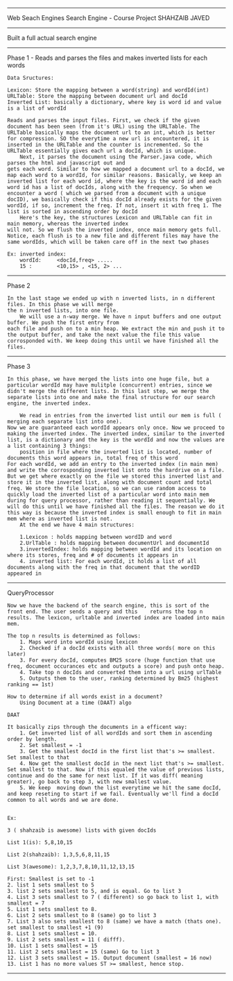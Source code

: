 
************************************************************************
Web Seach Engines
Search Engine - Course Project 
SHAHZAIB JAVED
************************************************************************

Built a full actual search engine


************************************************************************

Phase 1 - Reads and parses the files and makes inverted lists for each words

	Data Sructures:

	Lexicon: Store the mapping between a word(string) and wordId(int)
	URLTable: Store the mapping between document url and docId
	Inverted List: basically a dictionary, where key is word id and value is a list of wordId 
	
	Reads and parses the input files. First, we check if the given document has been seen (from it's URL) using the URLTable. The URLTable basically maps the document url to an int, which is better for compression. SO the everytime a new url is encountered, it is inserted in the URLTable and the counter is incremented. So the URLTable essentially gives each url a docId, which is unique. 
		Next, it parses the document using the Parser.java code, which parses the html and javascript out and 
	gets each word. Similar to how we mapped a document url to a docId, we map each word to a wordId, for similar reasons. Basically, we keep an inverted list for each word id, where the key is the word id and each word id has a list of docIds, along with the frequency. So when we encounter a word ( which we parsed from a document with a unique docID), we basically check if this docId already exists for the given wordId, if so, increment the freq. If not, insert it with freq 1. The list is sorted in ascending order by docId
		Here's the key, the structures Lexicon and URLTable can fit in main memory, whereas the inverted index
	will not. So we flush the inverted index, once main memory gets full. Notice, each flush is to a new file and different files may have the same wordIds, which will be taken care off in the next two phases

	Ex: inverted index:
		wordId: 	<docId,freq> ..... 
		15 : 		<10,15> , <15, 2> ... 




************************************************************************
Phase 2
	
	In the last stage we ended up with n inverted lists, in n different files. In this phase we will merge
	the n inverted lists, into one file.
		We will use a n-way merge. We have n input buffers and one output buffer. We push the first entry from 
	each file and push on to a min heap. We extract the min and push it to the output buffer, and take the next value the file this value corrosponded with. We keep doing this until we have finished all the files. 

************************************************************************

Phase 3 
	
	In this phase, we have merged the lists into one huge file, but a particular wordId may have mulitple (concurrent) entries, since we didn't merge the different lists. In this last step, we merge the separate lists into one and make the final structure for our search engine, the inverted index.

		We read in entries from the inverted list until our mem is full ( merging each separate list into one). 
	Now we are guaranteed each wordId appears only once. Now we proceed to making the inverted index. The inverted index, similar to the inverted list, is a dictionary and the key is the wordId and now the values are a list containing 3 things: 
		position in file where the inverted list is located, number of documents this word appears in, total freq of this word
 	For each wordId, we add an entry to the inverted index (in main mem) and write the corrosponding inverted list onto the hardrive on a file. But we get where exactly on the file we stored this inverted list and store it in the inverted list, along with document count and total freq. We store the file location, so we can use random access to quickly load the inverted list of a particular word into main mem during for query processor, rather than reading it sequentially. We will do this until we have finished all the files. The reason we do it this way is because the inverted index is small enough to fit in main mem where as inverted list is not.
 		At the end we have 4 main structures:

 		1.Lexicon : holds mapping between wordID and word
 		2.UrlTable : holds mapping between documentUrl and documentId
 		3.invertedIndex: holds mapping between wordId and its location on where its stores, freq and # of documents it appears in
 		4. inverted list: For each wordId, it holds a list of all documents along with the freq in that document that the wordID appeared in

************************************************************************

QueryProcessor
	
	Now we have the backend of the search engine, this is sort of the front end. The user sends a query and this 	returns the top n results. The lexicon, urltable and inverted index are loaded into main mem.

	The top n results is determined as follows:
		1. Maps word into wordId using lexicon
		2. Checked if a docId exists with all three words( more on this later)
		3. For every docId, computes BM25 score (huge function that use freq, document occurances etc and outputs a score) and push onto heap. 
		4. Take top n docIds and converted them into a url using urlTable
		5. Outputs them to the user, ranking determined by Bm25 (highest ranking == 1st)

	How to determine if all words exist in a document? 
		Using Document at a time (DAAT) algo

	DAAT

	It basically zips through the documents in a efficent way:
		1. Get inverted list of all wordIds and sort them in ascending order by length.
		2. Set smallest = -1
		3. Get the smallest docId in the first list that's >= smallest. Set smallest to that
		4. Now get the smallest docId in the next list that's >= smallest. Set smallest to that. Now if this equaled the value of previous lists, continue and do the same for next list. If it was diff( meaning greater), go back to step 3, with new smallest value. 
		5. We keep  moving down the list everytime we hit the same docId, and keep reseting to start if we fail. Eventually we'll find a docId common to all words and we are done.


	Ex:

	3 ( shahzaib is awesome) lists with given docIds

	List 1(is): 5,8,10,15

	List 2(shahzaib): 1,3,5,6,8,11,15

	List 3(awesome): 1,2,3,7,8,10,11,12,13,15

	First: Smallest is set to -1
	2. list 1 sets smallest to 5
	3. list 2 sets smallest to 5, and is equal. Go to list 3
	4. List 3 sets smallest to 7 ( different) so go back to list 1, with smallest = 7
	5. List 1 sets smallest to 8.
	6. List 2 sets smallest to 8 (same) go to list 3
	7. List 3 also sets smallest to 8 (same) we have a match (thats one). set smallest to smallest +1 (9)
	8. List 1 sets smallest = 10. 
	9. List 2 sets smallest = 11 ( difff). 
	10. List 1 sets smallest = 15
	11. List 2 sets smallest = 15 (same) Go to list 3
	12. List 3 sets smallest = 15. Output document (smallest = 16 now)
	13. List 1 has no more values ST >= smallest, hence stop.

************************************************************************
